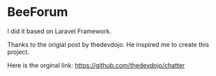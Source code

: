 # BeeForum
I did it based on Laravel Framework.

Thanks to the origial post by thedevdojo. He inspired me to create this project.

Here is the orginal link: https://github.com/thedevdojo/chatter
